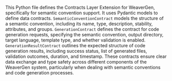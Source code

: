 This Python file defines the Contracts Layer Extension for WeaverGen, specifically for semantic convention support.
It uses Pydantic models to define data contracts.
`SemanticConventionContract` models the structure of a semantic convention, including its name, type, description, stability, attributes, and groups.
`GenerationContract` defines the contract for code generation requests, specifying the semantic convention, output directory, target language, template type, and whether validation is enabled.
`GenerationResultContract` outlines the expected structure of code generation results, including success status, list of generated files, validation outcomes, duration, and timestamp.
These contracts ensure clear data exchange and type safety across different components of the WeaverGen system, particularly when dealing with semantic conventions and code generation processes.